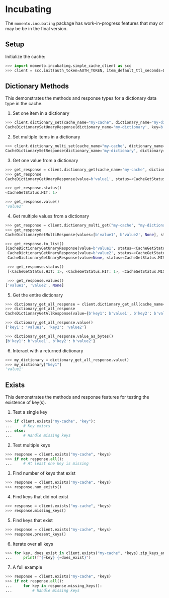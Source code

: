 # Incubating

The `momento.incubating` package has work-in-progress features that may or may be be in the final version.

## Setup

Initialize the cache:

```python
>>> import momento.incubating.simple_cache_client as scc
>>> client = scc.init(auth_token=AUTH_TOKEN, item_default_ttl_seconds=DEFAULT_TTL)
```

## Dictionary Methods

This demonstrates the methods and response types for a dictionary data type in the cache.

1. Set one item in a dictionary

```python
>>> client.dictionary_set(cache_name="my-cache", dictionary_name="my-dictionary", key="key1", value="value1", refresh_ttl=False)
CacheDictionarySetUnaryResponse(dictionary_name='my-dictionary', key=b'key1', value=b'value1')
```

2. Set multiple items in a dictionary

```python
>>> client.dictionary_multi_set(cache_name="my-cache", dictionary_name="my-dictionary", dictionary={"key2": "value2", "key3": "value3"}, refresh_ttl=False)
CacheDictionarySetResponse(dictionary_name='my-dictionary', dictionary={b'key2': b'value2', b'key3': b'value3'})
```

3. Get one value from a dictionary

```python
>>> get_response = client.dictionary_get(cache_name="my-cache", dictionary_name="my-dictionary", key="key1")
>>> get_response
CacheDictionaryGetUnaryResponse(value=b'value1', status=<CacheGetStatus.HIT: 1>)

>>> get_response.status()
<CacheGetStatus.HIT: 1>

>>> get_response.value()
'value2'
```

4. Get multiple values from a dictionary

```python
>>> get_response = client.dictionary_multi_get("my-cache", "my-dictionary", "key1", "key2", "key7")
>>> get_response
CacheDictionaryGetMultiResponse(values=[b'value1', b'value2', None], status=[<CacheGetStatus.HIT: 1>, <CacheGetStatus.HIT: 1>, <CacheGetStatus.MISS: 2>])

>>> get_response.to_list()
[CacheDictionaryGetUnaryResponse(value=b'value1', status=<CacheGetStatus.HIT: 1>),
 CacheDictionaryGetUnaryResponse(value=b'value2', status=<CacheGetStatus.HIT: 1>),
 CacheDictionaryGetUnaryResponse(value=None, status=<CacheGetStatus.MISS: 2>)]

 >>> get_response.status()
 [<CacheGetStatus.HIT: 1>, <CacheGetStatus.HIT: 1>, <CacheGetStatus.MISS: 2>]

 >>> get_response.values()
['value1', 'value2', None]
```

5. Get the entire dictionary

```python
>>> dictionary_get_all_response = client.dictionary_get_all(cache_name="my-cache", dictionary_name="my-dictionary")
>>> dictionary_get_all_response
CacheDictionaryGetAllResponse(value={b'key1': b'value1', b'key2': b'value2'}, status=<CacheGetStatus.HIT: 1>)

>>> dictionary_get_all_response.value()
{'key1': 'value1', 'key2': 'value2'}

>>> dictionary_get_all_response.value_as_bytes()
{b'key1': b'value1', b'key2': b'value2'}
```

6. Interact with a returned dictionary

```python
>>> my_dictionary = dictionary_get_all_response.value()
>>> my_dictionary["key1"]
'value1'
```

## Exists

This demonstrates the methods and response features for testing the existence of key(s).

1. Test a single key

```python
>>> if client.exists("my-cache", "key"):
... 	# Key exists
... else:
... 	# Handle missing keys
```

2. Test multiple keys

```python
>>> response = client.exists("my-cache", *keys)
>>> if not response.all():
... 	# At least one key is missing
```

3. Find number of keys that exist

```python
>>> response = client.exists("my-cache", *keys)
>>> response.num_exists()
```

4. Find keys that did not exist

```python
>>> response = client.exists("my-cache", *keys)
>>> response.missing_keys()
```

5. Find keys that exist

```python
>>> response = client.exists("my-cache", *keys)
>>> response.present_keys()
```

6. Iterate over all keys

```python
>>> for key, does_exist in client.exists("my-cache", *keys).zip_keys_and_results():
... 	print(f"{=key} {=does_exist}")
```

7. A full example

```python
>>> response = client.exists("my-cache", *keys)
>>> if not response.all():
... 	for key in response.missing_keys():
...			# handle missing keys
```

